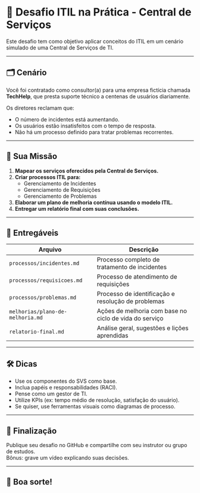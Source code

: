 # 🎯 Desafio ITIL na Prática - Central de Serviços

Este desafio tem como objetivo aplicar conceitos do ITIL em um cenário simulado de uma Central de Serviços de TI.

---

## 🗂️ Cenário

Você foi contratado como consultor(a) para uma empresa fictícia chamada **TechHelp**, que presta suporte técnico a centenas de usuários diariamente.

Os diretores reclamam que:
- O número de incidentes está aumentando.
- Os usuários estão insatisfeitos com o tempo de resposta.
- Não há um processo definido para tratar problemas recorrentes.

---

## 📌 Sua Missão

1. **Mapear os serviços oferecidos pela Central de Serviços.**
2. **Criar processos ITIL para:**
   - Gerenciamento de Incidentes
   - Gerenciamento de Requisições
   - Gerenciamento de Problemas
3. **Elaborar um plano de melhoria contínua usando o modelo ITIL.**
4. **Entregar um relatório final com suas conclusões.**

---

## 📂 Entregáveis

| Arquivo                        | Descrição |
|-------------------------------|-----------|
| `processos/incidentes.md`     | Processo completo de tratamento de incidentes |
| `processos/requisicoes.md`    | Processo de atendimento de requisições |
| `processos/problemas.md`      | Processo de identificação e resolução de problemas |
| `melhorias/plano-de-melhoria.md` | Ações de melhoria com base no ciclo de vida do serviço |
| `relatorio-final.md`          | Análise geral, sugestões e lições aprendidas |

---

## 🛠️ Dicas

- Use os componentes do SVS como base.
- Inclua papéis e responsabilidades (RACI).
- Pense como um gestor de TI.
- Utilize KPIs (ex: tempo médio de resolução, satisfação do usuário).
- Se quiser, use ferramentas visuais como diagramas de processo.

---

## 🏁 Finalização

Publique seu desafio no GitHub e compartilhe com seu instrutor ou grupo de estudos.  
Bônus: grave um vídeo explicando suas decisões.

---

## 🚀 Boa sorte!

